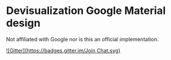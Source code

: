 # Devisualization Google Material design
Not affiliated with Google nor is this an official implementation.

[![Gitter](https://badges.gitter.im/Join Chat.svg)](https://gitter.im/Devisualization/gmaterial?utm_source=badge&utm_medium=badge&utm_campaign=pr-badge&utm_content=badge)